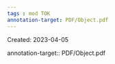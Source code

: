 ```yaml
---
tags : mod TOK
annotation-target: PDF/Object.pdf
---
```

Created: 2023-04-05 


annotation-target:: PDF/Object.pdf